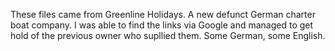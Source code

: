 These files came from Greenline Holidays. A new defunct German charter boat company. I was able to find the links via Google and managed to get hold of the previous owner who supllied them.
Some German, some English.
   